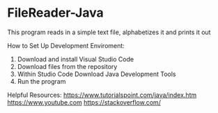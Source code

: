 # FileReader-Java
This program reads in a simple text file, alphabetizes it and prints it out

How to Set Up Development Enviroment:
1. Download and install Visual Studio Code
2. Download files from the repository
3. Within Studio Code Download Java Development Tools
4. Run the program

Helpful Resources:
https://www.tutorialspoint.com/java/index.htm
https://www.youtube.com
https://stackoverflow.com/
